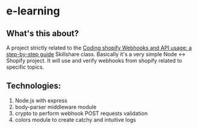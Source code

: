 # e-learning

## What's this about?
A project strictly related to the [Coding shopify Webhooks and API usage: a step-by-step guide](https://skl.sh/2QQxe3g) Skillshare class.
Basically it's a very simple Node <-> Shopify project.
It will use and verify webhooks from shopify related to specific topics.

## Technologies:
1. Node.js with express
2. body-parser middleware module
3. crypto to perform webhook POST requests validation
4. colors module to create catchy and intuitive logs

